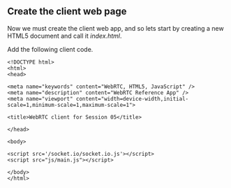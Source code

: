 ## Create the client web page

Now we must create the client web app, and so lets start by creating a new HTML5 document and call it _index.html_.

Add the following client code.

~~~
<!DOCTYPE html>
<html>
<head>

<meta name="keywords" content="WebRTC, HTML5, JavaScript" />
<meta name="description" content="WebRTC Reference App" />
<meta name="viewport" content="width=device-width,initial-scale=1,minimum-scale=1,maximum-scale=1">

<title>WebRTC client for Session 05</title>

</head>

<body>

<script src='/socket.io/socket.io.js'></script>
<script src="js/main.js"></script>

</body>
</html>
~~~